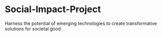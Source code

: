 # Social-Impact-Project
Harness the potential of emerging technologies to create transformative solutions for societal good
